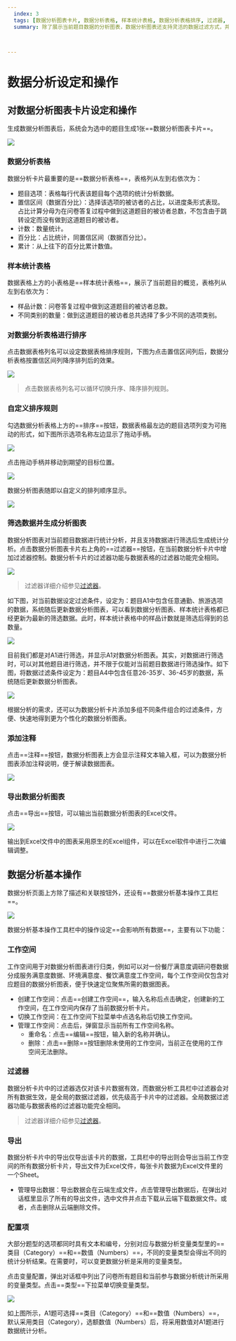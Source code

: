 ```yaml
---
  index: 3
  tags: [数据分析图表卡片, 数据分析表格, 样本统计表格, 数据分析表格排序, 过滤器, 数据筛选, 添加注释, 导出数据分析图表, 生成数据分析图表, 数据分析图表]
  summary: 除了展示当前题目数据的分析图表，数据分析图表还支持灵活的数据过滤方式，并可以添加图表注释。数据分析图表可输出成Excel文件，所输出的数据和图表可以在Excel软件中进行编辑调整。



---
```




# 数据分析设定和操作

## 对数据分析图表卡片设定和操作

生成数据分析图表后，系统会为选中的题目生成1张==数据分析图表卡片==。

<img src='./assets/02dataAnalysisChart/dataAnalysisDataChart.png'>

### 数据分析表格

数据分析卡片最重要的是==数据分析表格==，表格列从左到右依次为：

+ 题目选项：表格每行代表该题目每个选项的统计分析数据。
+ 置信区间（数据百分比）：选择该选项的被访者的占比，以进度条形式表现。占比计算分母为在问卷答复过程中做到这道题目的被访者总数，不包含由于跳转设定而没有做到这道题目的被访者。
+ 计数：数量统计。
+ 百分比：占比统计，同置信区间（数据百分比）。
+ 累计：从上往下的百分比累计数值。

### 样本统计表格

数据表格上方的小表格是==样本统计表格==，展示了当前题目的概览，表格列从左到右依次为：

+ 样品计数：问卷答复过程中做到这道题目的被访者总数。 
+ 不同类别的数量：做到这道题目的被访者总共选择了多少不同的选项类别。

### 对数据分析表格进行排序

点击数据表格列名可以设定数据表格排序规则，下图为点击置信区间列后，数据分析表格按置信区间列降序排列后的效果。

<img src='./assets/02dataAnalysisChart/dataAnalysisDataSorted.png'>

> 点击数据表格列名可以循环切换升序、降序排列规则。

### 自定义排序规则

勾选数据分析表格上方的==排序==按钮，数据表格最左边的题目选项列变为可拖动的形式，如下图所示选项名称左边显示了拖动手柄。

<img src='./assets/02dataAnalysisChart/dataAnalysisDataCustomSort1.png'>

点击拖动手柄并移动到期望的目标位置。

<img src='./assets/02dataAnalysisChart/dataAnalysisDataCustomSort2.png'>

数据分析图表随即以自定义的排列顺序显示。

<img src='./assets/02dataAnalysisChart/dataAnalysisDataCustomSorted.png'>

### 筛选数据并生成分析图表

数据分析图表对当前题目数据进行统计分析，并且支持数据进行筛选后生成统计分析。点击数据分析图表卡片右上角的==过滤器==按钮，在当前数据分析卡片中增加过滤器控制。数据分析卡片的过滤器功能与数据表格的过滤器功能完全相同。

<img src='./assets/02dataAnalysisChart/dataAnalysisDataAddFilter.png'>

> 过滤器详细介绍参见[过滤器](../09dataResult/02dataTable/06dataFilter.md)。

如下图，对当前数据设定过滤条件，设定为：题目A1中包含任意通勤、旅游选项的数据，系统随后更新数据分析图表，可以看到数据分析图表、样本统计表格都已经更新为最新的筛选数据。此时，样本统计表格中的样品计数就是筛选后得到的总数量。

<img src='./assets/02dataAnalysisChart/dataAnalysisDataFiltered.png'>

目前我们都是对A1进行筛选，并显示A1对数据分析图表。其实，对数据进行筛选时，可以对其他题目进行筛选，并不限于仅能对当前题目数据进行筛选操作。如下图，将数据过滤条件设定为：题目A4中包含任意26-35岁、36-45岁的数据，系统随后更新数据分析图表。

<img src='./assets/02dataAnalysisChart/dataAnalysisDataFilteredOtherCondition.png'>

根据分析的需求，还可以为数据分析卡片添加多组不同条件组合的过滤条件，方便、快速地得到更为个性化的数据分析图表。

### 添加注释

点击==注释==按钮，数据分析图表上方会显示注释文本输入框，可以为数据分析图表添加注释说明，便于解读数据图表。

<img src='./assets/02dataAnalysisChart/dataAnalysisDataAddComment.png'>

### 导出数据分析图表

点击==导出==按钮，可以输出当前数据分析图表的Excel文件。

<img src='./assets/02dataAnalysisChart/dataExport.png'>

输出到Excel文件中的图表采用原生的Excel组件，可以在Excel软件中进行二次编辑调整。

## 数据分析基本操作

数据分析页面上方除了描述和关联按钮外，还设有==数据分析基本操作工具栏==。

<img src='./assets/02dataAnalysisChart/dataAnalysisToolBar.png'>

数据分析基本操作工具栏中的操作设定==会影响所有数据==，主要有以下功能：

### 工作空间

工作空间用于对数据分析图表进行归类，例如可以对一份餐厅满意度调研问卷数据分成服务满意度数据、环境满意度、餐饮满意度工作空间，每个工作空间仅包含对应题目的数据分析图表，便于快速定位聚焦所需的数据图表。

+ 创建工作空间：点击==创建工作空间==，输入名称后点击确定，创建新的工作空间，在工作空间内保存了当前数据分析卡片。
+ 切换工作空间：在工作空间下拉菜单中点选名称后切换工作空间。
+ 管理工作空间：点击后，弹窗显示当前所有工作空间名称。
    + 重命名：点击==编辑==按钮，输入新的名称并确认。
    + 删除：点击==删除==按钮删除未使用的工作空间，当前正在使用的工作空间无法删除。

### 过滤器

数据分析卡片中的过滤器选仅对该卡片数据有效，而数据分析工具栏中过滤器会对所有数据生效，是全局的数据过滤器，优先级高于卡片中的过滤器。全局数据过滤器功能与数据表格的过滤器功能完全相同。

> 过滤器详细介绍参见[过滤器](../09dataResult/02dataTable/06dataFilter.md)。

### 导出

数据分析卡片中的导出仅导出该卡片的数据，工具栏中的导出则会导出当前工作空间的所有数据分析卡片，导出文件为Excel文件，每张卡片数据为Excel文件里的一个Sheet。

+ 管理导出数据：导出数据会在云端生成文件，点击管理导出数据后，在弹出对话框里显示了所有的导出文件，选中文件并点击下载从云端下载数据文件。或者，点击删除从云端删除文件。

### 配置项

大部分题型的选项都同时具有文本和编号，分别对应与数据分析变量类型里的==类目（Category）==和==数值（Numbers）==，不同的变量类型会得出不同的统计分析结果。在需要时，可以变更数据分析是采用的变量类型。

点击变量配置，弹出对话框中列出了问卷所有题目和当前参与数据分析统计所采用的变量类型。点击==类型==下拉菜单切换变量类型。

<img src='./assets/02dataAnalysisChart/dataAnalysisConfigType.png'>

如上图所示，A1题可选择==类目（Category）==和==数值（Numbers）==，默认采用类目（Category），选额数值（Numbers）后，将采用数值对A1题进行数据统计分析。

